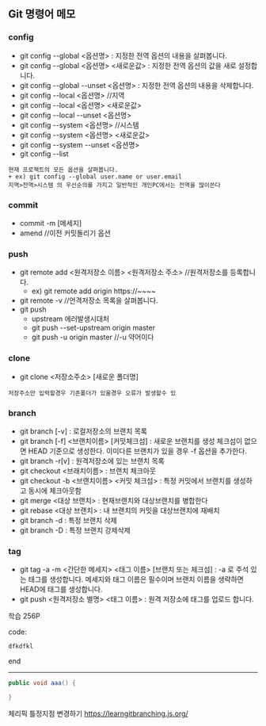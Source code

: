 ## Git 명령어 메모

### config
* git config --global <옵션명> : 지정한 전역 옵션의 내용을 살펴봅니다.
* git config --global <옵션명> <새로운값> : 지정한 전역 옵션의 값을 새로 설정합니다.
* git config --global --unset <옵션명> : 지정한 전역 옵션의 내용을 삭제합니다.
* git config --local <옵션명> //지역
* git config --local <옵션명> <새로운값>
* git config --local --unset <옵션명>
* git config --system <옵션명> //시스템
* git config --system <옵션명> <새로운값>
* git config --system --unset <옵션명>
* git config --list

```aidl
현재 프로젝트의 모든 옵션을 살펴봅니다.
+ ex) git config --global user.name or user.email
지역>전역>시스템 의 우선순의를 가지고 일반적인 개인PC에서는 전역을 많이쓴다
```

### commit 
* commit -m [메세지]
* amend    //이전 커밋돌리기 옵션

### push
* git remote add <원격저장소 이름> <원격저장소 주소>    //원격저장소를 등록합니다.
  + ex) git remote add origin https://~~~~
* git remote -v //언격저장소 목록을 살펴봅니다.
* git push
  + upstream 에러발생시대처
  + git push --set-upstream origin master
  + git push -u origin master //-u 약어이다


### clone
* git clone <저장소주소> [새로운 폴더명]
```aidl
저장주소만 입력할경우 기존폴더가 있울경우 오류가 발생할수 있
```

### branch
* git branch [-v] : 로컬저장소의 브랜치 목록
* git branch [-f] <브랜치이름> [커밋체크섬] : 새로운 브랜치를 생성 체크섬이 없으면 HEAD 기준으로 생성한다. 이미다른 브랜치가 있을 경우 -f 옵션을 추가한다.
* git branch -r[v] : 원격저장소에 있는 브랜치 목록
* git checkout <브래치이름> : 브랜치 체크아웃
* git checkout -b <브랜치이름> <커밋 체크섬> : 특정 커밋에서 브랜치를 생성하고 동시에 체크아웃함
* git merge <대상 브랜치> : 현재브랜치와 대상브랜치를 병합한다
* git rebase <대상 브랜치> : 내 브랜치의 커밋을 대상브랜치에 재배치
* git branch -d : 특정 브랜치 삭제
* git branch -D : 특정 브랜치 강제삭제

### tag
* git tag -a -m <간단한 메세지> <태그 이름> [브랜치 또는 체크섬] : -a 로 주석 있는 태그를 생성합니다. 메세지와 태그 이름은  필수이며 브랜치 이름을 생략하면 HEAD에 태그를 생성합니다.
* git push <원격저장소 별명> <태그 이름> : 원격 저장소에 태그를 업로드 합니다.


학습 256P


code:

    dfkdfkl
end

* * *

``` java
public void aaa() {

}
```



체리픽 틀정지점 변경하기
https://learngitbranching.js.org/

